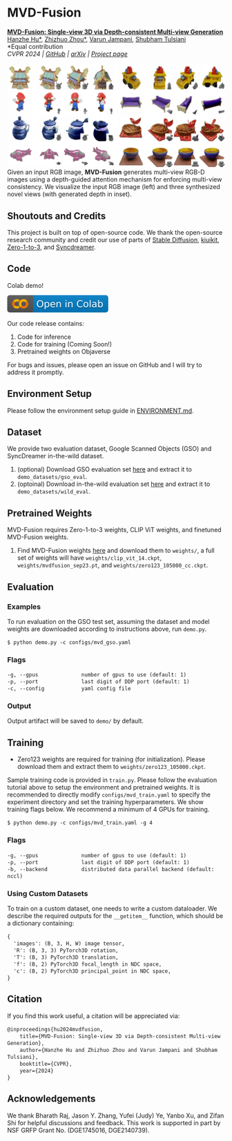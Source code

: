 # MVD-Fusion

[**MVD-Fusion: Single-view 3D via Depth-consistent Multi-view Generation**](https://mvd-fusion.github.io/)<br/>
[Hanzhe Hu*](https://hzhupku.github.io/),
[Zhizhuo Zhou*](https://www.zhiz.dev/),
[Varun Jampani](https://varunjampani.github.io/),
[Shubham Tulsiani](https://shubhtuls.github.io/)<br/>
*Equal contribution<br/>
_CVPR 2024 | [GitHub](https://github.com/zhizdev/mvdfusion) | [arXiv](https://arxiv.org/abs/2404.03656) | [Project page](https://mvd-fusion.github.io/)_

![txt2img-stable2](media/teaser.jpg)
Given an input RGB image, **MVD-Fusion** generates multi-view RGB-D images using a depth-guided attention mechanism for enforcing multi-view consistency. We visualize the input RGB image (left) and three synthesized novel views (with generated depth in inset).


## Shoutouts and Credits
This project is built on top of open-source code. We thank the open-source research community and credit our use of parts of [Stable Diffusion](https://github.com/CompVis/stable-diffusion), [kiuikit](https://github.com/ashawkey/kiuikit), [Zero-1-to-3](https://github.com/cvlab-columbia/zero123), and [Syncdreamer](https://github.com/liuyuan-pal/SyncDreamer).


## Code

Colab demo! 

 [![Open In Colab](media/colab.svg)](https://colab.research.google.com/drive/1xbb_15DVx0sXcMFxvsWBGTqAdF_AcRXd?usp=sharing) 

Our code release contains:

1. Code for inference
2. Code for training (Coming Soon!)
3. Pretrained weights on Objaverse

For bugs and issues, please open an issue on GitHub and I will try to address it promptly.


## Environment Setup
Please follow the environment setup guide in [ENVIRONMENT.md](ENVIRONMENT.md).

## Dataset
We provide two evaluation dataset, Google Scanned Objects (GSO) and SyncDreamer in-the-wild dataset. 

1. (optional) Download GSO evaluation set [here](https://drive.google.com/file/d/1UzvIWibyyDXmoCMNysTwqd5tbbk2LYr4/view?usp=sharing) and extract it to `demo_datasets/gso_eval`.
2. (optoinal) Download in-the-wild evaluation set [here](https://drive.google.com/file/d/1TXAp4Ub30KCwZTDsp6qfcYZGPnOj4aaf/view?usp=sharing) and extract it to `demo_datasets/wild_eval`.

## Pretrained Weights
MVD-Fusion requires Zero-1-to-3 weights, CLIP ViT weights, and finetuned MVD-Fusion weights. 
1. Find MVD-Fusion weights [here](https://huggingface.co/zhizdev/mvd-fusion/tree/main) and download them to `weights/`, a full set of weights will have `weights/clip_vit_14.ckpt`, `weights/mvdfusion_sep23.pt`, and `weights/zero123_105000_cc.ckpt`.

## Evaluation


### Examples
To run evaluation on the GSO test set, assuming the dataset and model weights are downloaded according to instructions above, run `demo.py`.


```shell
$ python demo.py -c configs/mvd_gso.yaml
```

### Flags
```
-g, --gpus              number of gpus to use (default: 1)
-p, --port              last digit of DDP port (default: 1)
-c, --config            yaml config file
```

### Output
Output artifact will be saved to `demo/` by default. 


## Training

* Zero123 weights are required for training (for initialization). Please download them and extract them to `weights/zero123_105000.ckpt`.

Sample training code is provided in `train.py`. Please follow the evaluation tutorial above to setup the environment and pretrained  weights. It is recommended to directly modify `configs/mvd_train.yaml` to specify the experiment directory and set the training hyperparameters. We show training flags below. We recommend a minimum of 4 GPUs for training. 

```shell
$ python demo.py -c configs/mvd_train.yaml -g 4
```

### Flags
```
-g, --gpus              number of gpus to use (default: 1)
-p, --port              last digit of DDP port (default: 1)
-b, --backend           distributed data parallel backend (default: nccl)
```

### Using Custom Datasets
To train on a custom dataset, one needs to write a custom dataloader. We describe the required outputs for the `__getitem__` function, which should be a dictionary containing:
```
{
  'images': (B, 3, H, W) image tensor,
  'R': (B, 3, 3) PyTorch3D rotation,
  'T': (B, 3) PyTorch3D translation,
  'f': (B, 2) PyTorch3D focal_length in NDC space,
  'c': (B, 2) PyTorch3D principal_point in NDC space,
}
```


## Citation
If you find this work useful, a citation will be appreciated via:

```
@inproceedings{hu2024mvdfusion,
    title={MVD-Fusion: Single-view 3D via Depth-consistent Multi-view Generation}, 
    author={Hanzhe Hu and Zhizhuo Zhou and Varun Jampani and Shubham Tulsiani},
    booktitle={CVPR},
    year={2024}
}
```

## Acknowledgements 
We thank Bharath Raj, Jason Y. Zhang, Yufei (Judy) Ye, Yanbo Xu, and Zifan Shi for helpful discussions and feedback. This work is supported in part by NSF GRFP Grant No. (DGE1745016, DGE2140739).